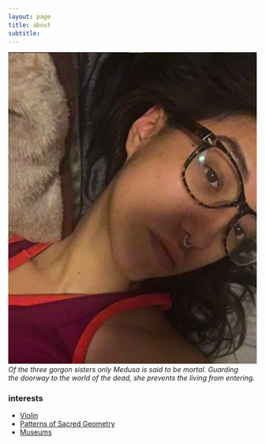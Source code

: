 ```yaml
---
layout: page
title: about
subtitle: 
---    
```


 
![m2](assets/img/m2.jpg)      
*Of the three gorgon sisters only Medusa is said to be mortal. Guarding   
the doorway to the world of the dead, she prevents the living from entering.* 

### interests 
- [Violin](https://www.youtube.com/watch?v=IDcuiZznRVM)  
- [Patterns of Sacred Geometry](https://www.youtube.com/watch?v=Mynr7uik5-0)  
- [Museums](https://www.metmuseum.org/exhibitions/current-exhibitions) 





